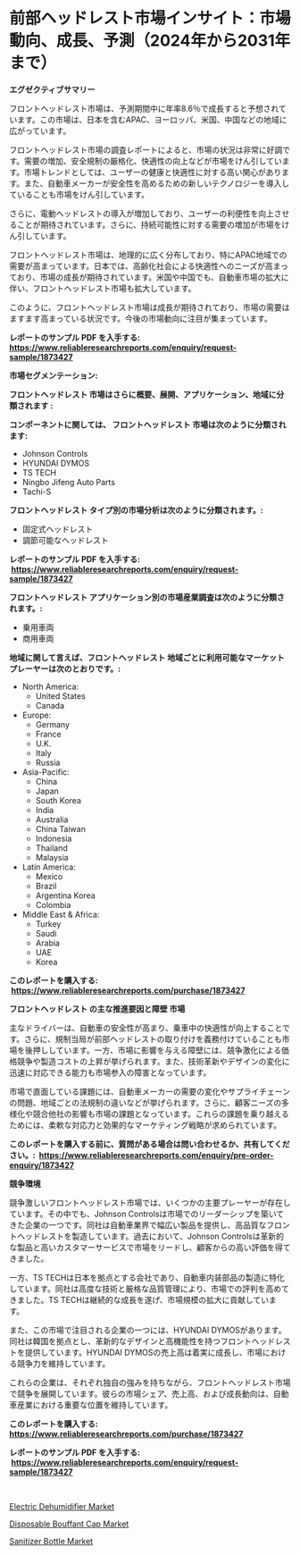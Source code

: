 <p><h1>前部ヘッドレスト市場インサイト：市場動向、成長、予測（2024年から2031年まで）</h1></p><p><strong>エグゼクティブサマリー</strong></p>
<p><p>フロントヘッドレスト市場は、予測期間中に年率8.6％で成長すると予想されています。この市場は、日本を含むAPAC、ヨーロッパ、米国、中国などの地域に広がっています。</p><p>フロントヘッドレスト市場の調査レポートによると、市場の状況は非常に好調です。需要の増加、安全規制の厳格化、快適性の向上などが市場をけん引しています。市場トレンドとしては、ユーザーの健康と快適性に対する高い関心があります。また、自動車メーカーが安全性を高めるための新しいテクノロジーを導入していることも市場をけん引しています。</p><p>さらに、電動ヘッドレストの導入が増加しており、ユーザーの利便性を向上させることが期待されています。さらに、持続可能性に対する需要の増加が市場をけん引しています。</p><p>フロントヘッドレスト市場は、地理的に広く分布しており、特にAPAC地域での需要が高まっています。日本では、高齢化社会による快適性へのニーズが高まっており、市場の成長が期待されています。米国や中国でも、自動車市場の拡大に伴い、フロントヘッドレスト市場も拡大しています。</p><p>このように、フロントヘッドレスト市場は成長が期待されており、市場の需要はますます高まっている状況です。今後の市場動向に注目が集まっています。</p></p>
<p><strong>レポートのサンプル PDF を入手する: <a href="https://www.reliableresearchreports.com/enquiry/request-sample/1873427">https://www.reliableresearchreports.com/enquiry/request-sample/1873427</a></strong></p>
<p><strong>市場セグメンテーション:</strong></p>
<p><strong> フロントヘッドレスト 市場はさらに概要、展開、アプリケーション、地域に分類されます :</strong></p>
<p><strong>コンポーネントに関しては、 フロントヘッドレスト 市場は次のように分類されます: &nbsp;</strong></p>
<p><ul><li>Johnson Controls</li><li>HYUNDAI DYMOS</li><li>TS TECH</li><li>Ningbo Jifeng Auto Parts</li><li>Tachi-S</li></ul></p>
<p><strong> フロントヘッドレスト タイプ別の市場分析は次のように分類されます。:</strong></p>
<p><ul><li>固定式ヘッドレスト</li><li>調節可能なヘッドレスト</li></ul></p>
<p><strong>レポートのサンプル PDF を入手する: &nbsp;<a href="https://www.reliableresearchreports.com/enquiry/request-sample/1873427">https://www.reliableresearchreports.com/enquiry/request-sample/1873427</a></strong></p>
<p><strong> フロントヘッドレスト アプリケーション別の市場産業調査は次のように分類されます。:</strong></p>
<p><ul><li>乗用車両</li><li>商用車両</li></ul></p>
<p><strong>地域に関して言えば、フロントヘッドレスト 地域ごとに利用可能なマーケットプレーヤーは次のとおりです。:</strong></p>
<p><ul>
    <li>
        North America:
        <ul>
            <li>United States</li>
            <li>Canada</li>
        </ul>
    </li>
    <li>
        Europe:
        <ul>
            <li>Germany</li>
            <li>France</li>
            <li>U.K.</li>
            <li>Italy</li>
            <li>Russia</li>
        </ul>
    </li>
    <li>
        Asia-Pacific:
        <ul>
            <li>China</li>
            <li>Japan</li>
            <li>South Korea</li>
            <li>India</li>
            <li>Australia</li>
            <li>China Taiwan</li>
            <li>Indonesia</li>
            <li>Thailand</li>
            <li>Malaysia</li>
        </ul>
    </li>
    <li>
        Latin America:
        <ul>
            <li>Mexico</li>
            <li>Brazil</li>
            <li>Argentina Korea</li>
            <li>Colombia</li>
        </ul>
    </li>
    <li>
        Middle East & Africa:
        <ul>
            <li>Turkey</li>
            <li>Saudi</li>
            <li>Arabia</li>
            <li>UAE</li>
            <li>Korea</li>
        </ul>
    </li>
    </ul></p>
<p><strong>このレポートを購入する: &nbsp;<a href="https://www.reliableresearchreports.com/purchase/1873427">https://www.reliableresearchreports.com/purchase/1873427</a></strong></p>
<p><strong>フロントヘッドレスト の主な推進要因と障壁 市場</strong></p>
<p><p>主なドライバーは、自動車の安全性が高まり、乗車中の快適性が向上することです。さらに、規制当局が前部ヘッドレストの取り付けを義務付けていることも市場を後押ししています。一方、市場に影響を与える障壁には、競争激化による価格競争や製造コストの上昇が挙げられます。また、技術革新やデザインの変化に迅速に対応できる能力も市場参入の障害となっています。</p><p>市場で直面している課題には、自動車メーカーの需要の変化やサプライチェーンの問題、地域ごとの法規制の違いなどが挙げられます。さらに、顧客ニーズの多様化や競合他社の影響も市場の課題となっています。これらの課題を乗り越えるためには、柔軟な対応力と効果的なマーケティング戦略が求められています。</p></p>
<p><strong>このレポートを購入する前に、質問がある場合は問い合わせるか、共有してください。:&nbsp; <a href="https://www.reliableresearchreports.com/enquiry/pre-order-enquiry/1873427">https://www.reliableresearchreports.com/enquiry/pre-order-enquiry/1873427</a></strong></p>
<p><strong>競争環境</strong></p>
<p><p>競争激しいフロントヘッドレスト市場では、いくつかの主要プレーヤーが存在しています。その中でも、Johnson Controlsは市場でのリーダーシップを築いてきた企業の一つです。同社は自動車業界で幅広い製品を提供し、高品質なフロントヘッドレストを製造しています。過去において、Johnson Controlsは革新的な製品と高いカスタマーサービスで市場をリードし、顧客からの高い評価を得てきました。</p><p>一方、TS TECHは日本を拠点とする会社であり、自動車内装部品の製造に特化しています。同社は高度な技術と厳格な品質管理により、市場での評判を高めてきました。TS TECHは継続的な成長を遂げ、市場規模の拡大に貢献しています。</p><p>また、この市場で注目される企業の一つには、HYUNDAI DYMOSがあります。同社は韓国を拠点とし、革新的なデザインと高機能性を持つフロントヘッドレストを提供しています。HYUNDAI DYMOSの売上高は着実に成長し、市場における競争力を維持しています。</p><p>これらの企業は、それぞれ独自の強みを持ちながら、フロントヘッドレスト市場で競争を展開しています。彼らの市場シェア、売上高、および成長動向は、自動車産業における重要な位置を維持しています。</p></p>
<p><strong>このレポートを購入する: &nbsp; <a href="https://www.reliableresearchreports.com/purchase/1873427">https://www.reliableresearchreports.com/purchase/1873427</a></strong></p>
<p><strong>レポートのサンプル PDF を入手する: &nbsp;<a href="https://www.reliableresearchreports.com/enquiry/request-sample/1873427">https://www.reliableresearchreports.com/enquiry/request-sample/1873427</a></strong><strong></strong></p>
<p>&nbsp;</p>
<p><p><a href="https://github.com/arionmp/Market-Research-Report-List-2/blob/main/electric-dehumidifier-market.md">Electric Dehumidifier Market</a></p><p><a href="https://github.com/luckyshygirl/Market-Research-Report-List-3/blob/main/disposable-bouffant-cap-market.md">Disposable Bouffant Cap Market</a></p><p><a href="https://github.com/markusgodoy/Market-Research-Report-List-2/blob/main/sanitizer-bottle-market.md">Sanitizer Bottle Market</a></p></p>